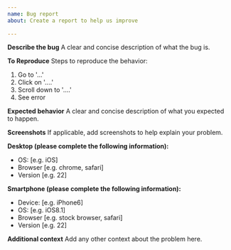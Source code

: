 ```yaml
---
name: Bug report
about: Create a report to help us improve
 
---
```

 
**Describe the bug**
A clear and concise description of what the bug is.
 
**To Reproduce**
Steps to reproduce the behavior:
1. Go to '...'
2. Click on '....'
3. Scroll down to '....'
4. See error
 
**Expected behavior**
A clear and concise description of what you expected to happen.
 
**Screenshots**
If applicable, add screenshots to help explain your problem.
 
**Desktop (please complete the following information):**
 - OS: [e.g. iOS]
 - Browser [e.g. chrome, safari]
 - Version [e.g. 22]
 
**Smartphone (please complete the following information):**
 - Device: [e.g. iPhone6]
 - OS: [e.g. iOS8.1]
 - Browser [e.g. stock browser, safari]
 - Version [e.g. 22]
 
**Additional context**
Add any other context about the problem here.
